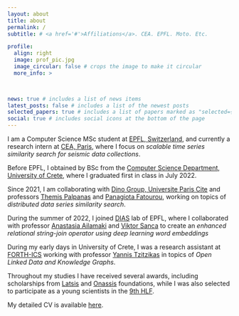 ```yaml
---
layout: about
title: about
permalink: /
subtitle: # <a href='#'>Affiliations</a>. CEA. EPFL. Moto. Etc.

profile:
  align: right
  image: prof_pic.jpg
  image_circular: false # crops the image to make it circular
  more_info: >

    

news: true # includes a list of news items
latest_posts: false # includes a list of the newest posts
selected_papers: true # includes a list of papers marked as "selected={true}"
social: true # includes social icons at the bottom of the page
---
```


<!--Write your biography here. Tell the world about yourself. Link to your favorite [subreddit](http://reddit.com). You can put a picture in, too. The code is already in, just name your picture `prof_pic.jpg` and put it in the `img/` folder.-->

I am a Computer Science MSc student at [EPFL, Switzerland](https://www.epfl.ch/en/), and currently a research intern at [CEA, Paris](https://www.cea.fr/), where I focus on <i>scalable time series similarity search for seismic data collections</i>. 

<!-- I am particurarly interested for distributed time series similarity search and machine learning. -->

Before EPFL, I obtained by BSc from the [Computer Science Department, University of Crete](https://www.csd.uoc.gr/CSD/index.jsp?lang=en), where I graduated first in class in July 2022.

Since 2021, I am collaborating with [Dino Group, Universite Paris Cite](https://dino.mi.parisdescartes.fr/) and professors [Themis Palpanas](https://helios2.mi.parisdescartes.fr/~themisp/) and [Panagiota Fatourou](https://users.ics.forth.gr/~faturu/), working on topics of <i>distributed data series similarity search</i>.

During the summer of 2022, I joined [DIAS](https://www.epfl.ch/labs/dias/) lab of EPFL, where I collaborated with professor [Anastasia Ailamaki](https://people.epfl.ch/anastasia.ailamaki/?lang=en) and [Viktor Sanca](https://www.viktorsanca.com/) to create an <i>enhanced relational string-join operator using deep learning word embeddings</i>

During my early days in University of Crete, I was a research assistant at [FORTH-ICS](https://www.forth.gr/en/home/) working with professor [Yannis Tzitzikas](https://users.ics.forth.gr/~tzitzik/) in topics of <i>Open Linked Data and Knowledge Graphs</i>.

Throughout my studies I have received several awards, including scholarships from [Latsis](https://www.latsis-foundation.org/eng) and [Onassis](https://www.onassis.org/) foundations, while I was also selected to participate as a young scientists in the [9th HLF](https://www.heidelberg-laureate-forum.org/forum/9th-hlf-2022.html).

My detailed CV is available [here](../assets/pdf/cv.pdf).


<!-- When I am not busy with Computer Science-related stuff, I am either travelling, playing Video Games or watching movies. Video Games are my passion since I remember myself, and I sometimes write my experiences with video game titles. -->

<!--Put your address / P.O. box / other info right below your picture. You can also disable any of these elements by editing `profile` property of the YAML header of your `_pages/about.md`. Edit `_bibliography/papers.bib` and Jekyll will render your [publications page](/al-folio/publications/) automatically.

Link to your social media connections, too. This theme is set up to use [Font Awesome icons](https://fontawesome.com/) and [Academicons](https://jpswalsh.github.io/academicons/), like the ones below. Add your Facebook, Twitter, LinkedIn, Google Scholar, or just disable all of them.-->
